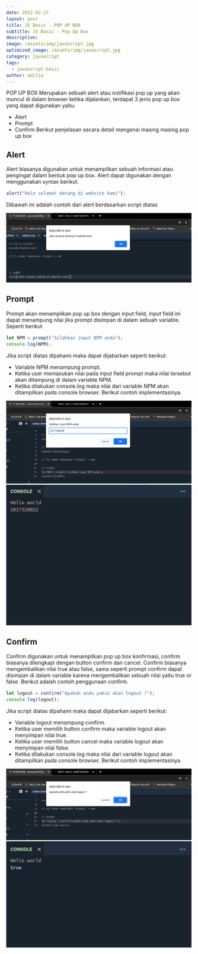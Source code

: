 ```yaml
---
date: 2022-02-27
layout: post
title: JS Basic - POP UP BOX
subtitle: JS Basic - Pop Up Box
description:
image: /assets/img/javascript.jpg
optimized_image: /assets/img/javascript.jpg
category: javascript
tags:
  - javascript-basic
author: aditia
---
```


POP UP BOX Merupakan sebuah alert atau notifikasi pop up yang akan muncul di dalam browser ketika dijalankan, terdapat 3 jenis pop up box yang dapat digunakan yaitu:

- Alert
- Prompt
- Confirm
  Berikut penjelasan secara detail mengenai masing masing pop up box

## Alert

Alert biasanya digunakan untuk menampilkan sebuah informasi atau pengingat dalam bentuk pop up box. Alert dapat digunakan dengan menggunakan syntax berikut.

```javascript
alert("Halo selamat datang di website kami");
```

Dibawah ini adalah contoh dari alert berdasarkan script diatas

<img src="/assets/img/post/alert.png" alt="DOM TREE" width="500">

## Prompt

Prompt akan menampilkan pop up box dengan input field, input field ini dapat menampung nilai jika prompt disimpan di dalam sebuah variable. Seperti berikut

```javascript
let NPM = prompt("Silahkan input NPM anda");
console.log(NPM);
```

Jika script diatas dipahami maka dapat dijabarkan seperti berikut:

- Variable NPM menampung prompt.
- Ketika user memasukan nilai pada input field prompt maka nilai tersebut akan ditampung di dalam variable NPM.
- Ketika dilakukan console.log maka nilai dari variable NPM akan ditampilkan pada console browser.
  Berikut contoh implementasinya.

<img src="/assets/img/post/prompt.png" alt="DOM TREE" width="500">

<img src="/assets/img/post/prompt-2.png" alt="DOM TREE" width="500">

## Confirm

Confirm digunakan untuk menampilkan pop up box konfirmasi, confirm biasanya dilengkapi dengan button confirm dan cancel. Confirm biasanya mengembalikan nilai true atau false, sama seperti prompt confirm dapat disimpan di dalam variable karena mengembalikan sebuah nilai yaitu true or false. Berikut adalah contoh penggunaan confirm.

```javascript
let logout = confirm("Apakah anda yakin akan logout ?");
console.log(logout);
```

Jika script diatas dipahami maka dapat dijabarkan seperti berikut:

- Variable logout menampung confirm.
- Ketika user memilih button confirm maka variable logout akan menyimpan nilai true.
- Ketika user memilih button cancel maka variable logout akan menyimpan nilai false.
- Ketika dilakukan console.log maka nilai dari variable logout akan ditampilkan pada console browser.
  Berikut contoh implementasinya.

<img src="/assets/img/post/confirm.png" alt="DOM TREE" width="500">

<img src="/assets/img/post/confirm-2.png" alt="DOM TREE" width="500">

